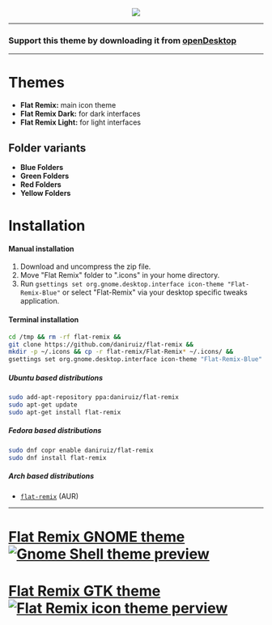<p align="center">
<img src="https://raw.githubusercontent.com/daniruiz/Flat-Remix/master/assets/preview.png"/>
</p>

<hr/>

### Support this theme by downloading it from [openDesktop](https://www.opendesktop.org/p/1012430)

<hr/>

# Themes
 - **Flat Remix:** main icon theme
 - **Flat Remix Dark:** for dark interfaces
 - **Flat Remix Light:** for light interfaces
## Folder variants
 - **Blue Folders**
 - **Green Folders**
 - **Red Folders**
 - **Yellow Folders**

# Installation

#### Manual installation

1. Download and uncompress the zip file.
1. Move "Flat Remix" folder to ".icons" in your home directory.
1. Run ```gsettings set org.gnome.desktop.interface icon-theme "Flat-Remix-Blue"``` or select "Flat-Remix" via your desktop specific tweaks application.

#### Terminal installation

```sh
cd /tmp && rm -rf flat-remix &&
git clone https://github.com/daniruiz/flat-remix &&
mkdir -p ~/.icons && cp -r flat-remix/Flat-Remix* ~/.icons/ &&
gsettings set org.gnome.desktop.interface icon-theme "Flat-Remix-Blue"
```

##### Ubuntu based distributions

```sh
sudo add-apt-repository ppa:daniruiz/flat-remix
sudo apt-get update
sudo apt-get install flat-remix
```

##### Fedora based distributions

```sh
sudo dnf copr enable daniruiz/flat-remix
sudo dnf install flat-remix
```

##### Arch based distributions
 - [`flat-remix`](https://aur.archlinux.org/packages/flat-remix/) (AUR)

<hr/>

# [Flat Remix GNOME theme ![Gnome Shell theme preview](https://raw.githubusercontent.com/daniruiz/flat-remix-gnome/master/assets/1.png)](https://github.com/daniruiz/Flat-Remix-GNOME-theme)

# [Flat Remix GTK theme ![Flat Remix icon theme perview](https://raw.githubusercontent.com/daniruiz/Flat-Remix-GTK/master/assets/1.png)](https://github.com/daniruiz/flat-remix-gtk)

